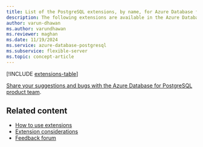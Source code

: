 ```yaml
---
title: List of the PostgreSQL extensions, by name, for Azure Database for PostgreSQL
description: The following extensions are available in the Azure Database for the PostgreSQL - Flexible Server.
author: varun-dhawan
ms.author: varundhawan
ms.reviewer: maghan
ms.date: 11/19/2024
ms.service: azure-database-postgresql
ms.subservice: flexible-server
ms.topic: concept-article
---
```


[!INCLUDE [extensions-table](includes/extensions-table-new.md)]

[Share your suggestions and bugs with the Azure Database for PostgreSQL product team](https://aka.ms/pgfeedback).

## Related content

- [How to use extensions](how-to-allow-extensions.md)
- [Extension considerations](concepts-extensions-considerations.md)
- [Feedback forum](https://aka.ms/pgfeedback)
